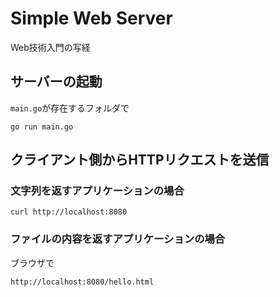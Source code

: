 # Simple Web Server

Web技術入門の写経

## サーバーの起動

`main.go`が存在するフォルダで

`go run main.go`

## クライアント側からHTTPリクエストを送信

### 文字列を返すアプリケーションの場合

`curl http://localhost:8080`

### ファイルの内容を返すアプリケーションの場合

ブラウザで

`http://localhost:8080/hello.html`